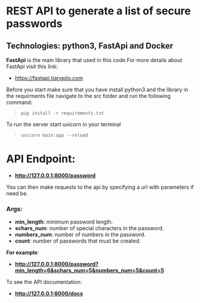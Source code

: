 # REST API to generate a list of secure passwords
## Technologies: python3, FastApi and Docker

**FastApi** is the main library that used in this code.For more details about FastApi visit this link:
- https://fastapi.tiangolo.com
 
Before you start make sure that you have install python3 and the library in the requirments file
navigate to the src folder and run the following command:
> `pip install -r requirements.txt`

To run the server start uvicorn in your terminal
> `uvicorn main:app --reload`

# API Endpoint:
- **http://127.0.0.1:8000/password**

You can then make requests to the api by specifying a url with parameters if need be.

### Args:
- **min_length**: minimum password length.
- **schars_num**: number of special characters in the password.
- **numbers_num**: number of numbers in the password.
- **count**: number of passwords that must be created.

**For example**: 
- **http://127.0.0.1:8000/password?min_length=6&schars_num=5&numbers_num=5&count=5**

To see the API documentation:
- **http://127.0.0.1:8000/docs**
